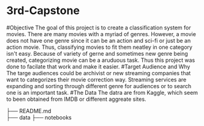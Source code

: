 # 3rd-Capstone
#Objective 
The goal of this project is to create a classification system for movies. There are many movies with a myriad of genres. However, a movie does not have one genre since it can be an action and sci-fi or just be an action movie. Thus, classifying movies to fit them neatley in one category isn't easy. Because of variety of gerne and sometimes new genre being created, categorizing movie can be a aruduous task. Thus this project was done to facilate that work and make it easier.
#Target Audience and Why
The targe audiences could be archivist or new streaming companies that want to categorizes their movie correction way. Streaming services are expanding and sorting through different genre for audiences or to search one is an important task. 
#The Data
The datra are from Kaggle, which seem to been obtained from IMDB or different aggreate sites.

   ├── README.md          
   ├── data
   ├── notebooks        
